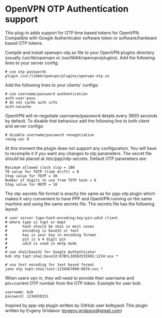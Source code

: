 OpenVPN OTP Authentication support
==================================

This plug-in adds support for OTP time based tokens for OpenVPN.
Compatible with Google Authenticator software token or software/hardware based OTP tokens.

Compile and install openvpn-otp.so file to your OpenVPN plugins directory (usually /usr/lib/openvpn or /usr/lib64/openvpn/plugins).
Add the following lines to your server config:

    # use otp passwords
    plugin /usr/lib64/openvpn/plugins/openvpn-otp.so

Add the following lines to your clients' configs:

    # use username/password authentication
    auth-user-pass
    # do not cache auth info
    auth-nocache

OpenVPN will re-negotiate username/password details every 3600 seconds by default. To disable that behaviour add the following line
to both client and server configs:

    # disable username/password renegotiation
    reneg-sec 0

At this moment the plugin does not support any configuration. You will have to recompile it if you want any changes to otp parameters.
The secret file should be placed at /etc/ppp/otp-secrets. Default OTP parameters are:
    
    Maximum allowed clock slop = 180
    T0 value for TOTP (time drift) = 0
    Step value for TOTP = 30
    Number of digits to use from TOTP hash = 6
    Step value for MOTP = 10 

The otp-secrets file format is exactly the same as for ppp-otp plugin which makes it very convenient to have PPP and OpenVPN running on
the same machine and using the same secrets file. The secrets file has the following layout:

    # user server type:hash:encoding:key:pin:udid client
    # where type is topt or mopt
    #       hash should be sha1 in most cases
    #       encoding is base32 or text
    #       key is your key in encoding format
    #       pin is a 4 digit pin
    #       udid is used in motp mode
    #
    # use sha1/base32 for Google Authenticator
    bob otp topt:sha1:base32:K7BYLIU5D2V33X6S:1234:xxx *
    
    # use text encoding for text based format
    jane otp topt:sha1:text:1234567890:9876:xxx *
    
When users vpn in, they will need to provide their username and pin+current OTP number from the OTP token. Example for user bob:

    username: bob
    password: 1234920151

Inspired by ppp-otp plugin written by GitHub user kolbyjack
This plugin written by Evgeny Gridasov (evgeny.gridasov@gmail.com)

